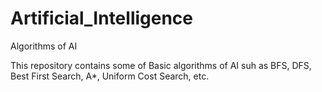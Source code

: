 # Artificial_Intelligence
Algorithms of AI

This repository contains some of Basic algorithms of AI suh as BFS, DFS, Best First Search, A*, Uniform Cost Search, etc.
